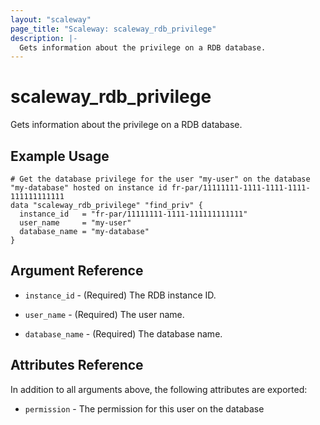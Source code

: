 ```yaml
---
layout: "scaleway"
page_title: "Scaleway: scaleway_rdb_privilege"
description: |-
  Gets information about the privilege on a RDB database.
---
```


# scaleway_rdb_privilege

Gets information about the privilege on a RDB database.

## Example Usage

```hcl
# Get the database privilege for the user "my-user" on the database "my-database" hosted on instance id fr-par/11111111-1111-1111-1111-111111111111
data "scaleway_rdb_privilege" "find_priv" {
  instance_id   = "fr-par/11111111-1111-111111111111"
  user_name     = "my-user"
  database_name = "my-database"
}
```

## Argument Reference

- `instance_id` - (Required) The RDB instance ID.

- `user_name` - (Required) The user name.

- `database_name` - (Required) The database name.

## Attributes Reference

In addition to all arguments above, the following attributes are exported:

- `permission` - The permission for this user on the database
